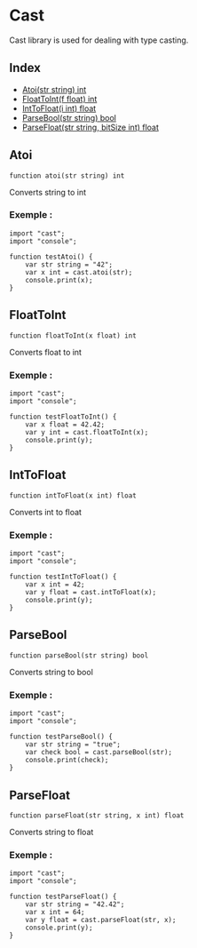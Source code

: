 # Cast

Cast library is used for dealing with type casting.

## Index

- [Atoi(str string) int](#atoi)
- [FloatToInt(f float) int](#floattoint)
- [IntToFloat(i int) float](#inttofloat)
- [ParseBool(str string) bool](#parsebool)
- [ParseFloat(str string, bitSize int) float](#parsefloat)

## Atoi
```
function atoi(str string) int
```
Converts string to int

### Exemple :
```ecla
import "cast";
import "console";

function testAtoi() {
    var str string = "42";
    var x int = cast.atoi(str);
    console.print(x);
}
```

## FloatToInt
```
function floatToInt(x float) int
```
Converts float to int

### Exemple :
```ecla
import "cast";
import "console";

function testFloatToInt() {
    var x float = 42.42;
    var y int = cast.floatToInt(x);
    console.print(y);
}
```

## IntToFloat
```
function intToFloat(x int) float
```
Converts int to float

### Exemple :
```ecla
import "cast";
import "console";

function testIntToFloat() {
    var x int = 42;
    var y float = cast.intToFloat(x);
    console.print(y);
}
```

## ParseBool
```
function parseBool(str string) bool
```
Converts string to bool

### Exemple :
```ecla
import "cast";
import "console";

function testParseBool() {
    var str string = "true";
    var check bool = cast.parseBool(str);
    console.print(check);
}
```

## ParseFloat
```
function parseFloat(str string, x int) float
```
Converts string to float

### Exemple :
```ecla
import "cast";
import "console";

function testParseFloat() {
    var str string = "42.42";
    var x int = 64;
    var y float = cast.parseFloat(str, x);
    console.print(y);
}
```